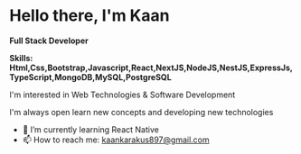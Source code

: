 # Hello there, I'm Kaan

**Full Stack Developer**

**Skills: Html,Css,Bootstrap,Javascript,React,NextJS,NodeJS,NestJS,ExpressJs,TypeScript,MongoDB,MySQL,PostgreSQL**

I'm interested in Web Technologies & Software Development

I'm always open learn new concepts and developing new technologies

- 🌱 I’m currently learning React Native
- 📫 How to reach me: kaankarakus897@gmail.com
